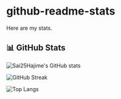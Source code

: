 # github-readme-stats
Here are my stats.

## 📊 GitHub Stats

![Sai25Hajime's GitHub stats](https://github-readme-stats.vercel.app/api?username=Sai25Hajime&show_icons=true&theme=radical)

![GitHub Streak](https://streak-stats.demolab.com/?user=Sai25Hajime&theme=radical)

![Top Langs](https://github-readme-stats.vercel.app/api/top-langs/?username=Sai25Hajime&layout=compact&theme=radical)


